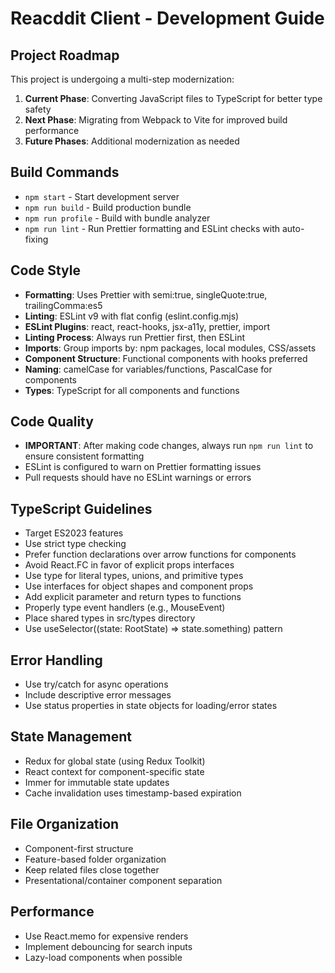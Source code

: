 # Reacddit Client - Development Guide

## Project Roadmap
This project is undergoing a multi-step modernization:
1. **Current Phase**: Converting JavaScript files to TypeScript for better type safety
2. **Next Phase**: Migrating from Webpack to Vite for improved build performance
3. **Future Phases**: Additional modernization as needed

## Build Commands
- `npm start` - Start development server
- `npm run build` - Build production bundle
- `npm run profile` - Build with bundle analyzer
- `npm run lint` - Run Prettier formatting and ESLint checks with auto-fixing

## Code Style
- **Formatting**: Uses Prettier with semi:true, singleQuote:true, trailingComma:es5
- **Linting**: ESLint v9 with flat config (eslint.config.mjs)
- **ESLint Plugins**: react, react-hooks, jsx-a11y, prettier, import
- **Linting Process**: Always run Prettier first, then ESLint
- **Imports**: Group imports by: npm packages, local modules, CSS/assets
- **Component Structure**: Functional components with hooks preferred
- **Naming**: camelCase for variables/functions, PascalCase for components
- **Types**: TypeScript for all components and functions

## Code Quality
- **IMPORTANT**: After making code changes, always run `npm run lint` to ensure consistent formatting
- ESLint is configured to warn on Prettier formatting issues
- Pull requests should have no ESLint warnings or errors

## TypeScript Guidelines
- Target ES2023 features
- Use strict type checking
- Prefer function declarations over arrow functions for components
- Avoid React.FC in favor of explicit props interfaces
- Use type for literal types, unions, and primitive types
- Use interfaces for object shapes and component props
- Add explicit parameter and return types to functions
- Properly type event handlers (e.g., MouseEvent<HTMLButtonElement>)
- Place shared types in src/types directory
- Use useSelector((state: RootState) => state.something) pattern

## Error Handling
- Use try/catch for async operations
- Include descriptive error messages
- Use status properties in state objects for loading/error states

## State Management
- Redux for global state (using Redux Toolkit)
- React context for component-specific state
- Immer for immutable state updates
- Cache invalidation uses timestamp-based expiration

## File Organization
- Component-first structure
- Feature-based folder organization
- Keep related files close together
- Presentational/container component separation

## Performance
- Use React.memo for expensive renders
- Implement debouncing for search inputs
- Lazy-load components when possible